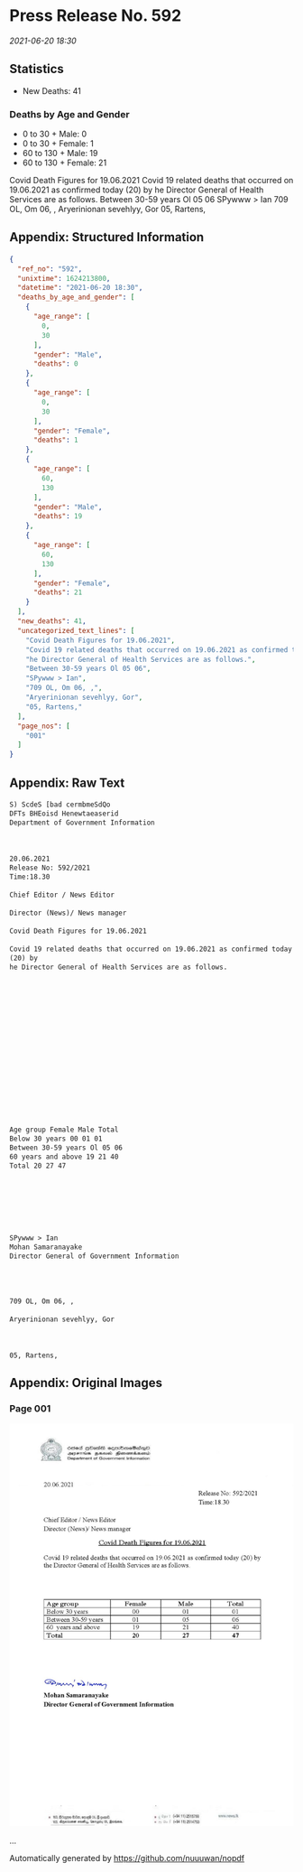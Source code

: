 
# Press Release No. 592
*2021-06-20 18:30*
## Statistics
* New Deaths: 41
### Deaths by Age and Gender
* 0 to 30 + Male: 0
* 0 to 30 + Female: 1
* 60 to 130 + Male: 19
* 60 to 130 + Female: 21


Covid Death Figures for 19.06.2021
Covid 19 related deaths that occurred on 19.06.2021 as confirmed today (20) by
he Director General of Health Services are as follows.
Between 30-59 years Ol 05 06
SPywww > Ian
709 OL, Om 06, ,
Aryerinionan sevehlyy, Gor
05, Rartens,

## Appendix: Structured Information
```json
{
  "ref_no": "592",
  "unixtime": 1624213800,
  "datetime": "2021-06-20 18:30",
  "deaths_by_age_and_gender": [
    {
      "age_range": [
        0,
        30
      ],
      "gender": "Male",
      "deaths": 0
    },
    {
      "age_range": [
        0,
        30
      ],
      "gender": "Female",
      "deaths": 1
    },
    {
      "age_range": [
        60,
        130
      ],
      "gender": "Male",
      "deaths": 19
    },
    {
      "age_range": [
        60,
        130
      ],
      "gender": "Female",
      "deaths": 21
    }
  ],
  "new_deaths": 41,
  "uncategorized_text_lines": [
    "Covid Death Figures for 19.06.2021",
    "Covid 19 related deaths that occurred on 19.06.2021 as confirmed today (20) by",
    "he Director General of Health Services are as follows.",
    "Between 30-59 years Ol 05 06",
    "SPywww > Ian",
    "709 OL, Om 06, ,",
    "Aryerinionan sevehlyy, Gor",
    "05, Rartens,"
  ],
  "page_nos": [
    "001"
  ]
}
```

## Appendix: Raw Text
```text
S) ScdeS [bad cermbmeSdQo
DFTs BHEoisd Henewtaeaserid
Department of Government Information

 

20.06.2021
Release No: 592/2021
Time:18.30

Chief Editor / News Editor

Director (News)/ News manager

Covid Death Figures for 19.06.2021

Covid 19 related deaths that occurred on 19.06.2021 as confirmed today (20) by
he Director General of Health Services are as follows.

 

 

 

 

 

 

 

 

Age group Female Male Total
Below 30 years 00 01 01
Between 30-59 years Ol 05 06
60 years and above 19 21 40
Total 20 27 47

 

 

 

SPywww > Ian
Mohan Samaranayake
Director General of Government Information

 
 

709 OL, Om 06, ,

Aryerinionan sevehlyy, Gor

   

05, Rartens,

```

## Appendix: Original Images

### Page 001

![page_no](https://raw.githubusercontent.com/nuuuwan/nopdf_data/main/nopdf.dgigovlk.ref592.page001.jpeg)
        

...

Automatically generated by https://github.com/nuuuwan/nopdf

    
    